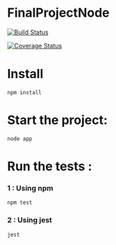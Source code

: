 # FinalProjectNode


[![Build Status](https://travis-ci.com/EloiAncellin/FinalProjectNode.svg?branch=master)](https://travis-ci.com/EloiAncellin/FinalProjectNode)


[![Coverage Status](https://coveralls.io/repos/github/EloiAncellin/FinalProjectNode/badge.svg?branch=master)](https://coveralls.io/github/EloiAncellin/FinalProjectNode?branch=master)



# Install
```console
npm install
```

# Start the project: 

```console
node app
```

# Run the tests :
### 1 : Using npm
```console
npm test
```
### 2 : Using jest
```console
jest
```
